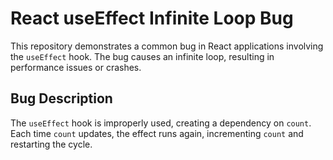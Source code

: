 # React useEffect Infinite Loop Bug

This repository demonstrates a common bug in React applications involving the `useEffect` hook.  The bug causes an infinite loop, resulting in performance issues or crashes.

## Bug Description

The `useEffect` hook is improperly used, creating a dependency on `count`.  Each time `count` updates, the effect runs again, incrementing `count` and restarting the cycle.